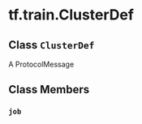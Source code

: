 <div itemscope itemtype="http://developers.google.com/ReferenceObject">
<meta itemprop="name" content="tf.train.ClusterDef" />
<meta itemprop="path" content="Stable" />
<meta itemprop="property" content="job"/>
</div>

# tf.train.ClusterDef

## Class `ClusterDef`



A ProtocolMessage

## Class Members

<h3 id="job"><code>job</code></h3>

